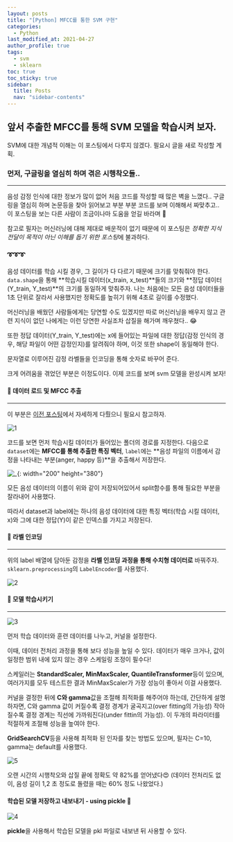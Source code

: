 ```yaml
---
layout: posts
title: "[Python] MFCC를 통한 SVM 구현"
categories:
  - Python
last_modified_at: 2021-04-27
author_profile: true
tags:
  - svm
  - sklearn
toc: true
toc_sticky: true
sidebar:
  title: Posts
  nav: "sidebar-contents"
---
```


## 앞서 추출한 MFCC를 통해 SVM 모델을 학습시켜 보자.

SVM에 대한 개념적 이해는 이 포스팅에서 다루지 않겠다. 필요시 글을 새로 작성할 계획.


### 먼저, 구글링을 열심히 하며 겪은 시행착오들..

-----

음성 감정 인식에 대한 정보가 많이 없어 처음 코드를 작성할 때 많은 벽을 느꼈다.. 구글링을 열심히 하며 논문등을 찾아 읽어보고 부분 부분 코드를 보며 이해해서 짜맞추고.. 이 포스팅을 보는 다른 사람이 조금이나마 도움을 얻길 바라며 🐤

참고로 필자는 머신러닝에 대해 제대로 배운적이 없기 때문에 이 포스팅은 *정확한 지식 전달이 목적이 아닌 이해를 돕기 위한 포스팅*에 불과하다.

###  ➰➰➰

음성 데이터를 학습 시킬 경우, 그 길이가 다 다르기 때문에 크기를 맞춰줘야 한다. ```data.shape```을 통해 **학습시킬 데이터(x_train, x_test)**들의 크기와 **정답 데이터(Y_train, Y_test)**의 크기를 동일하게 맞춰주자. 나는 처음에는 모든 음성 데이터들을 1초 단위로 잘라서 사용했지만 정확도를 높히기 위해 4초로 길이를 수정했다.

머신러닝을 배웠던 사람들에게는 당연할 수도 있겠지만 따로 머신러닝을 배우지 않고 관련 지식이 없던 나에게는 이런 당연한 사실조차 삽질을 해가며 깨우쳤다.. 😂

또한 정답 데이터(Y_train, Y_test)에는 x에 들어있는 파일에 대한 정답(감정 인식의 경우, 해당 파일이 어떤 감정인지)를 알려줘야 하며, 이것 또한 shape이 동일해야 한다.

문자열로 이루어진 감정 라벨들을 인코딩을 통해 숫자로 바꾸어 준다.

크게 어려움을 겪었던 부분은 이정도이다. 이제 코드를 보며 svm 모델을 완성시켜 보자! 

#### 🌝 데이터 로드 및 MFCC 추출

-----

이 부분은 <a href="https://rayrny.github.io/python/mfcc/">이전 포스팅</a>에서 자세하게 다뤘으니 필요시 참고하자.

![1](/assets/image/svm1.PNG)

코드를 보면 먼저 학습시킬 데이터가 들어있는 폴더의 경로를 지정한다. 다음으로 ```dataset```에는 **MFCC를 통해 추출한 특징 벡터**, ```label```에는 **음성 파일의 이름에서 감정을 나타내는 부분(anger, happy 등)**을 추출해서 저장한다.

![_](/assets/image/svm_data.PNG){: width="200" height="380"}

모든 음성 데이터의 이름이 위와 같이 저장되어있어서 split함수를 통해 필요한 부분을 잘라내어 사용했다.

따라서 dataset과 label에는 하나의 음성 데이터에 대한 특징 벡터(학습 시킬 데이터, x)와 그에 대한 정답(Y)이 같은 인덱스를 가지고 저장된다.


#### 🔖 라벨 인코딩

-----

위의 label 배열에 담아둔 감정을 **라벨 인코딩 과정을 통해 수치형 데이터로** 바꿔주자. ```sklearn.preprocessing```의 ```LabelEncoder```를 사용했다. 

![2](/assets/image/svm2.PNG)


#### 🎢 모델 학습시키기

-----

![3](/assets/image/svm3.PNG)

먼저 학습 데이터와 훈련 데이터를 나누고, 커널을 설정한다.

이때, 데이터 전처리 과정을 통해 보다 성능을 높일 수 있다. 데이터가 매우 크거나, 값이 일정한 범위 내에 있지 않는 경우 스케일링 조정이 필수다!

스케일러는 **StandardScaler, MinMaxScaler, QuantileTransformer**등이 있으며, 여러가지를 모두 테스트한 결과 MinMaxScaler가 가장 성능이 좋아서 이걸 사용했다. 

커널을 결정한 뒤에 **C와 gamma**값을 조절해 최적화를 해주어야 하는데, 간단하게 설명하자면, C와 gamma 값이 커질수록 결정 경계가 굴곡지고(over fitting의 가능성) 작아질수록 결정 경계는 직선에 가까워진다(under fittin의 가능성). 이 두개의 파라미터를 적절하게 조절해 성능을 높여야 한다.

**GridSearchCV**등을 사용해 최적화 된 인자를 찾는 방법도 있으며, 필자는 C=10, gamma는 default를 사용했다.

![5](/assets/image/svm5.PNG)

오랜 시간의 시행착오와 삽질 끝에 정확도 약 82%를 얻어냈다😍 (데이터 전처리도 없이, 음성 길이 1,2 초 정도로 돌렸을 때는 60% 정도 나왔었다.)


#### 학습된 모델 저장하고 내보내기 - using pickle 🥒

![4](/assets/image/svm4.PNG)

**pickle**을 사용해서 학습된 모델을 pkl 파일로 내보낸 뒤 사용할 수 있다.